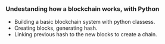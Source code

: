 ### Undestanding how a blockchain works, with Python

- Building a basic blockchain system with python classess. 
- Creating blocks, generating hash.
- Linking previous hash to the new blocks to create a chain.
